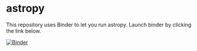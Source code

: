 # astropy
This repository uses Binder to let you run astropy. Launch binder by clicking the link below.

[![Binder](https://mybinder.org/badge_logo.svg)](https://mybinder.org/v2/gh/mrjhalford/astropy/HEAD)


